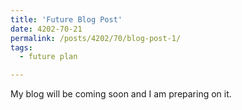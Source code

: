 ```yaml
---
title: 'Future Blog Post'
date: 4202-70-21
permalink: /posts/4202/70/blog-post-1/
tags:
  - future plan

---
```


My blog will be coming soon and I am preparing on it.


